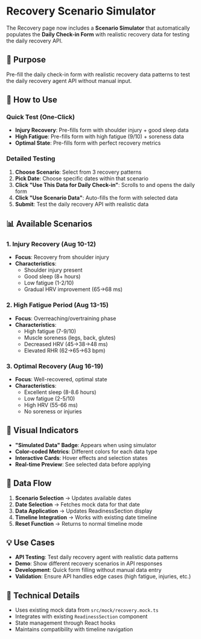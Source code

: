 # Recovery Scenario Simulator

The Recovery page now includes a **Scenario Simulator** that automatically populates the **Daily Check-in Form** with realistic recovery data for testing the daily recovery API.

## 🎯 Purpose

Pre-fill the daily check-in form with realistic recovery data patterns to test the daily recovery agent API without manual input.

## 🚀 How to Use

### Quick Test (One-Click)
- **Injury Recovery**: Pre-fills form with shoulder injury + good sleep data
- **High Fatigue**: Pre-fills form with high fatigue (9/10) + soreness data  
- **Optimal State**: Pre-fills form with perfect recovery metrics

### Detailed Testing
1. **Choose Scenario**: Select from 3 recovery patterns
2. **Pick Date**: Choose specific dates within that scenario  
3. **Click "Use This Data for Daily Check-in"**: Scrolls to and opens the daily form
4. **Click "Use Scenario Data"**: Auto-fills the form with selected data
5. **Submit**: Test the daily recovery API with realistic data

## 📊 Available Scenarios

### 1. Injury Recovery (Aug 10-12)
- **Focus**: Recovery from shoulder injury
- **Characteristics**: 
  - Shoulder injury present
  - Good sleep (8+ hours)
  - Low fatigue (1-2/10)  
  - Gradual HRV improvement (65→68 ms)

### 2. High Fatigue Period (Aug 13-15)
- **Focus**: Overreaching/overtraining phase
- **Characteristics**:
  - High fatigue (7-9/10)
  - Muscle soreness (legs, back, glutes)
  - Decreased HRV (45→38→48 ms)
  - Elevated RHR (62→65→63 bpm)

### 3. Optimal Recovery (Aug 16-19)  
- **Focus**: Well-recovered, optimal state
- **Characteristics**:
  - Excellent sleep (8-8.6 hours)
  - Low fatigue (2-5/10)
  - High HRV (55-66 ms)
  - No soreness or injuries

## 🎨 Visual Indicators

- **"Simulated Data" Badge**: Appears when using simulator
- **Color-coded Metrics**: Different colors for each data type
- **Interactive Cards**: Hover effects and selection states
- **Real-time Preview**: See selected data before applying

## 🔄 Data Flow

1. **Scenario Selection** → Updates available dates
2. **Date Selection** → Fetches mock data for that date
3. **Data Application** → Updates ReadinessSection display
4. **Timeline Integration** → Works with existing date timeline
5. **Reset Function** → Returns to normal timeline mode

## 💡 Use Cases

- **API Testing**: Test daily recovery agent with realistic data patterns
- **Demo**: Show different recovery scenarios in API responses
- **Development**: Quick form filling without manual data entry
- **Validation**: Ensure API handles edge cases (high fatigue, injuries, etc.)

## 🔧 Technical Details

- Uses existing mock data from `src/mock/recovery.mock.ts`
- Integrates with existing `ReadinessSection` component
- State management through React hooks
- Maintains compatibility with timeline navigation